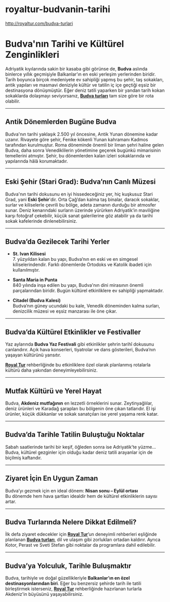 # royaltur-budvanin-tarihi
http://royaltur.com/budva-turlari


# Budva'nın Tarihi ve Kültürel Zenginlikleri

Adriyatik kıyılarında sakin bir kasaba gibi görünse de, **Budva** aslında binlerce yıllık geçmişiyle Balkanlar’ın en eski yerleşim yerlerinden biridir. Tarih boyunca birçok medeniyete ev sahipliği yapmış bu şehir, taş sokakları, antik yapıları ve masmavi deniziyle kültür ve tatilin iç içe geçtiği eşsiz bir destinasyona dönüşmüştür. Eğer deniz tatili yaparken bir yandan tarih kokan sokaklarda dolaşmayı seviyorsanız, **[Budva turları](https://www.royaltur.com/budva-turlari)** tam size göre bir rota olabilir.

---

## Antik Dönemlerden Bugüne Budva

Budva'nın tarihi yaklaşık 2.500 yıl öncesine, Antik Yunan dönemine kadar uzanır. Rivayete göre şehir, Fenike kökenli Yunan kahramanı Kadmos tarafından kurulmuştur. Roma döneminde önemli bir liman şehri haline gelen Budva, daha sonra Venediklilerin yönetimine geçerek bugünkü mimarisinin temellerini atmıştır. Şehir, bu dönemlerden kalan izleri sokaklarında ve yapılarında hâlâ korumaktadır.

---

## Eski Şehir (Stari Grad): Budva’nın Canlı Müzesi

Budva'nın tarihi dokusunu en iyi hissedeceğiniz yer, hiç kuşkusuz Stari Grad, yani **Eski Şehir**'dir. Orta Çağ’dan kalma taş binalar, daracık sokaklar, surlar ve kiliselerle çevrili bu bölge, adeta zamanın durduğu bir atmosfer sunar. Deniz kenarındaki surların üzerinde yürürken Adriyatik’in maviliğine karşı fotoğraf çekebilir, küçük sanat galerilerine göz atabilir ya da tarihi sokak kafelerinde dinlenebilirsiniz.

---

## Budva’da Gezilecek Tarihi Yerler

- **St. Ivan Kilisesi**  
  7. yüzyıldan kalan bu yapı, Budva’nın en eski ve en simgesel kiliselerindendir. Farklı dönemlerde Ortodoks ve Katolik ibadeti için kullanılmıştır.

- **Santa Maria in Punta**  
  840 yılında inşa edilen bu yapı, Budva'nın dini mirasının önemli parçalarından biridir. Bugün kültürel etkinliklere ev sahipliği yapmaktadır.

- **Citadel (Budva Kalesi)**  
  Budva’nın güney ucundaki bu kale, Venedik döneminden kalma surları, denizcilik müzesi ve eşsiz manzarası ile öne çıkar.

---

## Budva’da Kültürel Etkinlikler ve Festivaller

Yaz aylarında **Budva Yaz Festivali** gibi etkinlikler şehrin tarihî dokusunu canlandırır. Açık hava konserleri, tiyatrolar ve dans gösterileri, Budva’nın yaşayan kültürünü yansıtır.

**[Royal Tur](https://www.royaltur.com)** rehberliğinde bu etkinliklere özel olarak planlanmış rotalarla kültürü daha yakından deneyimleyebilirsiniz.

---

## Mutfak Kültürü ve Yerel Hayat

Budva, **Akdeniz mutfağının** en lezzetli örneklerini sunar. Zeytinyağlılar, deniz ürünleri ve Karadağ şarapları bu bölgenin öne çıkan tatlarıdır. El işi ürünler, küçük dükkanlar ve sokak sanatçıları ise yerel yaşama renk katar.

---

## Budva’da Tarihle Tatilin Buluştuğu Noktalar

Sabah saatlerinde tarihi bir keşif, öğleden sonra ise Adriyatik’te yüzme... Budva, kültürel gezginler için olduğu kadar deniz tatili arayanlar için de biçilmiş kaftandır.

---

## Ziyaret İçin En Uygun Zaman

Budva’yı gezmek için en ideal dönem: **Nisan sonu – Eylül ortası**  
Bu dönemde hem hava şartları idealdir hem de kültürel etkinliklerin sayısı artar.

---

## Budva Turlarında Nelere Dikkat Edilmeli?

İlk defa ziyaret edecekler için **[Royal Tur](https://www.royaltur.com)**’un deneyimli rehberleri eşliğinde planlanan **[Budva turları](https://www.royaltur.com/budva-turlari)**, dil ve ulaşım gibi zorlukları ortadan kaldırır. Ayrıca Kotor, Perast ve Sveti Stefan gibi noktalar da programlara dahil edilebilir.

---

## Budva’ya Yolculuk, Tarihle Buluşmaktır

Budva, tarihiyle ve doğal güzellikleriyle **Balkanlar’ın en özel destinasyonlarından biri**. Eğer bu benzersiz şehirde tarih ile tatili birleştirmek isterseniz, **[Royal Tur](https://www.royaltur.com)** rehberliğinde hazırlanan turlarla Akdeniz'in büyüsünü yaşayabilirsiniz.
